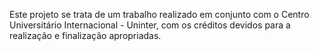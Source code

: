 Este projeto se trata de um trabalho realizado em conjunto com o Centro Universitário Internacional - Uninter, com os créditos devidos para a realização e finalização apropriadas.
